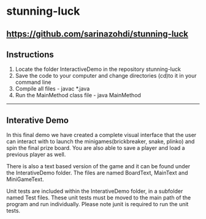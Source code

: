 # stunning-luck
https://github.com/sarinazohdi/stunning-luck
---------------------
Instructions
---------------------
1. Locate the folder InteractiveDemo in the repository stunning-luck
2. Save the code to your computer and change directories (cd)to it in your command line
3. Compile all files - javac *.java
4. Run the MainMethod class file - java MainMethod

--------
Interative Demo 
--------
In this final demo we have created a complete visual interface that the user can interact with to launch
the minigames(brickbreaker, snake, plinko) and spin the final prize board. You are also able to save a player and load a previous player as well.

There is also a text based version of the game and it can be found under the InterativeDemo folder. The files are named BoardText, MainText and MiniGameText. 

Unit tests are included within the InterativeDemo folder, in a subfolder named Test files. These unit tests must be moved to the main path of the program and run individually. Please note junit is required to run the unit tests.
